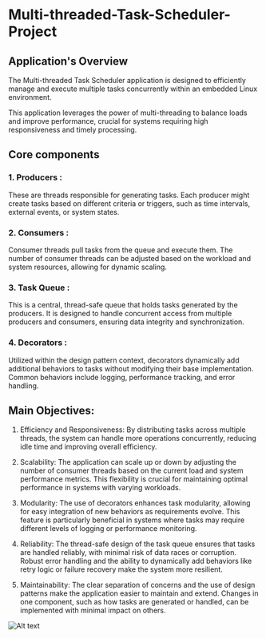 # Multi-threaded-Task-Scheduler-Project
## Application's Overview
The Multi-threaded Task Scheduler application is designed to efficiently manage and execute multiple tasks concurrently within an embedded Linux environment. 

This application leverages the power of multi-threading to balance loads and improve performance, crucial for systems requiring high responsiveness and timely processing.


## Core components
### 1. Producers :
These are threads responsible for generating tasks. Each producer might create tasks based on different criteria or triggers, such as time intervals, external events, or system states.

### 2. Consumers :
 Consumer threads pull tasks from the queue and execute them. The number of consumer threads can be adjusted based on the workload and system resources, allowing for dynamic scaling.

### 3. Task Queue :
 This is a central, thread-safe queue that holds tasks generated by the producers. It is designed to handle concurrent access from multiple producers and consumers, ensuring data integrity and synchronization.

### 4. Decorators :
 Utilized within the design pattern context, decorators dynamically add additional behaviors to tasks without modifying their base implementation. Common behaviors include logging, performance tracking, and error handling.

 ## Main Objectives:
1. Efficiency and Responsiveness: By distributing tasks across multiple threads, the system can handle more operations concurrently, reducing idle time and improving overall efficiency.

2. Scalability: The application can scale up or down by adjusting the number of consumer threads based on the current load and system performance metrics. This flexibility is crucial for maintaining optimal performance in systems with varying workloads.

3. Modularity: The use of decorators enhances task modularity, allowing for easy integration of new behaviors as requirements evolve. This feature is particularly beneficial in systems where tasks may require different levels of logging or performance monitoring.

4. Reliability: The thread-safe design of the task queue ensures that tasks are handled reliably, with minimal risk of data races or corruption. Robust error handling and the ability to dynamically add behaviors like retry logic or failure recovery make the system more resilient.

5. Maintainability: The clear separation of concerns and the use of design patterns make the application easier to maintain and extend. Changes in one component, such as how tasks are generated or handled, can be implemented with minimal impact on others.

![Alt text](ll.svg)